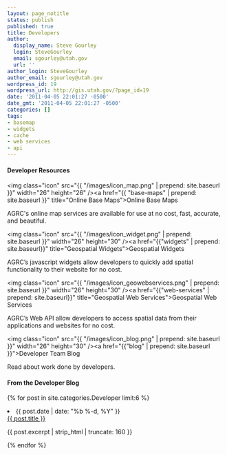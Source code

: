 ```yaml
---
layout: page_notitle
status: publish
published: true
title: Developers
author:
  display_name: Steve Gourley
  login: SteveGourley
  email: sgourley@utah.gov
  url: ''
author_login: SteveGourley
author_email: sgourley@utah.gov
wordpress_id: 19
wordpress_url: http://gis.utah.gov/?page_id=19
date: '2011-04-05 22:01:27 -0500'
date_gmt: '2011-04-05 22:01:27 -0500'
categories: []
tags:
- basemap
- widgets
- cache
- web services
- api
---
```

<div class="footer-col-wrapper">
<div class="footer-col  footer-col-3">

<h4>Developer Resources</h4>

<img class="icon" src="{{ "/images/icon_map.png" | prepend: site.baseurl }}" width="26" height="26" /><a href="{{ "base-maps" | prepend: site.baseurl }}" title="Online Base Maps">Online Base Maps</a>

<p>AGRC's online map services are available for use at no cost, fast, accurate, and beautiful.</p>

<img class="icon" src="{{ "/images/icon_widget.png" | prepend: site.baseurl }}" width="26" height="30" /><a href="{{"widgets" | prepend: site.baseurl}}" title="Geospatial Widgets">Geospatial Widgets</a>

<p>AGRC’s javascript widgets allow developers to quickly add spatial functionality to their website for no cost.</p>

<img class="icon" src="{{ "/images/icon_geowebservices.png" | prepend: site.baseurl }}" width="26" height="30" /><a href="{{"web-services" | prepend: site.baseurl}}" title="Geospatial Web Services">Geospatial Web Services</a>

<p>AGRC’s Web API allow developers to access spatial data from their applications and websites for no cost.</p>

<img class="icon" src="{{ "/images/icon_blog.png" | prepend: site.baseurl }}" width="26" height="30" /><a href="{{"blog" | prepend: site.baseurl }}">Developer Team Blog</a>

<p>Read about work done by developers.</p>

</div>

<div class="footer-col  footer-col-3">

  <h4>From the Developer Blog</h4>

  {% for post in site.categories.Developer limit:6 %}
  <li>
    <span class="post-meta">{{ post.date | date: "%b %-d, %Y" }}</span><br/>
    <a href="{{ post.url }}">{{ post.title }}</a>
    <p>{{ post.excerpt | strip_html | truncate: 160 }}</p>
  </li>
  {% endfor %}

</div>
</div>
